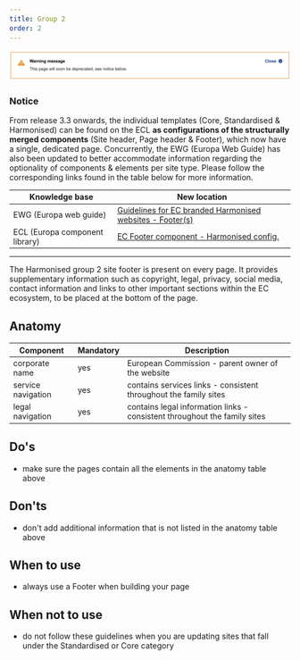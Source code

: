 ```yaml
---
title: Group 2
order: 2
---
```


![](/cms-images/soon-to-be-deprecated-image.png)

### Notice

From release 3.3 onwards, the individual templates (Core, Standardised & Harmonised) can be found on the ECL **as configurations of the structurally merged components** (Site header, Page header & Footer), which now have a single, dedicated page. Concurrently, the EWG (Europa Web Guide) has also been updated to better accommodate information regarding the optionality of components & elements per site type. Please follow the corresponding links found in the table below for more information.

| Knowledge base                 | New location                                                                                                                                   |
| ------------------------------ | ---------------------------------------------------------------------------------------------------------------------------------------------- |
| EWG (Europa web guide)         | [Guidelines for EC branded Harmonised websites - Footer(s)](https://wikis.ec.europa.eu/display/WEBGUIDE/EC+branded+harmonised+websites+design) |
| ECL (Europa component library) | [EC Footer component - Harmonised config.](https://ec.europa.eu/component-library/ec/components/footer/usage/#harmonised)                      |

---

The Harmonised group 2 site footer is present on every page. It provides supplementary information such as copyright, legal, privacy, social media, contact information and links to other important sections within the EC ecosystem, to be placed at the bottom of the page.

## Anatomy

| Component          | Mandatory | Description                                                               |
| ------------------ | --------- | ------------------------------------------------------------------------- |
| corporate name     | yes       | European Commission - parent owner of the website                         |
| service navigation | yes       | contains services links - consistent throughout the family sites          |
| legal navigation   | yes       | contains legal information links - consistent throughout the family sites |

## Do's

- make sure the pages contain all the elements in the anatomy table above

## Don'ts

- don't add additional information that is not listed in the anatomy table above

## When to use

- always use a Footer when building your page

## When not to use

- do not follow these guidelines when you are updating sites that fall under the Standardised or Core category
